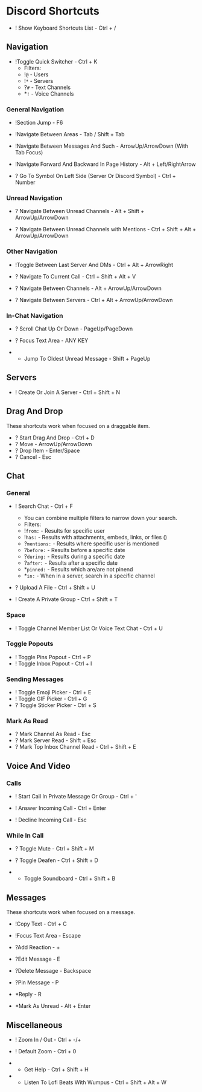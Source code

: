 # Discord Shortcuts

* ! Show Keyboard Shortcuts List - Ctrl + /

## Navigation

* !Toggle Quick Switcher - Ctrl + K
    * Filters:
    * !`@` - Users
    * !`*` - Servers
    * ?`#` - Text Channels
    * *`!` - Voice Channels

### General Navigation

* !Section Jump - F6
* !Navigate Between Areas - Tab / Shift + Tab
* !Navigate Between Messages And Such - ArrowUp/ArrowDown (With Tab Focus)

* !Navigate Forward And Backward In Page History - Alt + Left/RightArrow

* ? Go To Symbol On Left Side (Server Or Discord Symbol) - Ctrl + Number

### Unread Navigation

* ? Navigate Between Unread Channels - Alt + Shift + ArrowUp/ArrowDown

* ? Navigate Between Unread Channels with Mentions - Ctrl + Shift + Alt + ArrowUp/ArrowDown

### Other Navigation

* !Toggle Between Last Server And DMs - Ctrl + Alt + ArrowRight

* ? Navigate To Current Call - Ctrl + Shift + Alt + V

* ? Navigate Between Channels - Alt + ArrowUp/ArrowDown

* ? Navigate Between Servers - Ctrl + Alt + ArrowUp/ArrowDown

### In-Chat Navigation

* ? Scroll Chat Up Or Down - PageUp/PageDown

* ? Focus Text Area - ANY KEY

* * Jump To Oldest Unread Message - Shift + PageUp

## Servers

* ! Create Or Join A Server - Ctrl + Shift + N

## Drag And Drop

These shortcuts work when focused on a draggable item.

* ? Start Drag And Drop - Ctrl + D
* ? Move - ArrowUp/ArrowDown
* ? Drop Item - Enter/Space
* ? Cancel - Esc

## Chat

### General

* ! Search Chat - Ctrl + F
    * You can combine multiple filters to narrow down your search.
    * Filters:
    * !`from:` - Results for specific user 
    * !`has:` - Results with attachments, embeds, links, or files ()
    * ?`mentions:` - Results where specific user is mentioned
    * ?`before:` - Results before a specific date
    * ?`during:` - Results during a specific date
    * ?`after:` - Results after a specific date
    * *`pinned:` - Results which are/are not pinend
    * *`in:` - When in a server, search in a specific channel

* ? Upload A File - Ctrl + Shift + U

* ! Create A Private Group - Ctrl + Shift + T

### Space

* ! Toggle Channel Member List Or Voice Text Chat - Ctrl + U

### Toggle Popouts

* ! Toggle Pins Popout - Ctrl + P
* ! Toggle Inbox Popout - Ctrl + I

### Sending Messages

* ! Toggle Emoji Picker - Ctrl + E
* ! Toggle GIF Picker - Ctrl + G
* ? Toggle Sticker Picker - Ctrl + S

### Mark As Read

* ? Mark Channel As Read - Esc
* ? Mark Server Read - Shift + Esc
* ? Mark Top Inbox Channel Read - Ctrl + Shift + E

## Voice And Video

### Calls

<!-- TODO this opens key combos -->
* ! Start Call In Private Message Or Group - Ctrl + '

* ! Answer Incoming Call - Ctrl + Enter

* ! Decline Incoming Call - Esc

### While In Call

* ? Toggle Mute - Ctrl + Shift + M

* ? Toggle Deafen - Ctrl + Shift + D

* * Toggle Soundboard - Ctrl + Shift + B

## Messages

These shortcuts work when focused on a message.

* !Copy Text - Ctrl + C

* !Focus Text Area - Escape

* ?Add Reaction - +

* ?Edit Message - E

* ?Delete Message - Backspace

* ?Pin Message - P

* *Reply - R

* *Mark As Unread - Alt + Enter

## Miscellaneous

* ! Zoom In / Out - Ctrl + -/+
* ! Default Zoom - Ctrl + 0

* * Get Help - Ctrl + Shift + H

* * Listen To Lofi Beats With Wumpus - Ctrl + Shift + Alt + W
